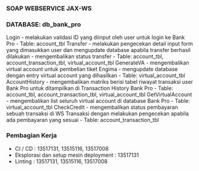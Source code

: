 ### SOAP WEBSERVICE JAX-WS
### DATABASE: db_bank_pro

Login
    - melakukan validasi ID yang diinput oleh user untuk login ke Bank Pro
    - Table: account_tbl
Transfer
    - melakukan pengecekan detail input form yang dimasukkan user dan mengupdate database apabila transfer berhasil dilakukan
    - mengembalikan status transfer
    - Table: account_tbl, account_transaction_tbl, virtual_account_tbl
GenerateVA
    - mengembalikan virtual account untuk pembelian tiket Engima
    - mengupdate database dengan entry virtual account yang dihasilkan
    - Table: virtual_account_tbl
AccountHistory
    - mengembalikan matriks berisi tabel riwayat transaksi user Bank Pro untuk ditampilkan di Transaction History Bank Pro
    - Table: account_tbl, account_transaction_tbl, virtual_account_tbl
GetVirtualAccount
    - mengembalikan list seluruh virtual account di database Bank Pro
    - Table: virtual_account_tbl
CheckCredit
    - mengembalikan status pembayaran sebuah transaksi di WS Transaksi dengan melakukan pengecekan apabila ada pembayaran yang sesuai
    - Table: account_transaction_tbl


### Pembagian Kerja
- CI / CD : 13517131, 13515116, 13517008
- Eksplorasi dan setup mesin deployment : 13517131
- Linting : 13517131, 13515116, 13517008